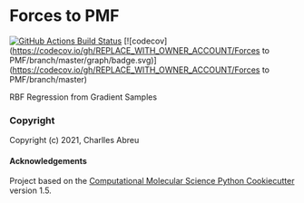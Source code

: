 Forces to PMF
==============================
[//]: # (Badges)
[![GitHub Actions Build Status](https://github.com/REPLACE_WITH_OWNER_ACCOUNT/f2pmf/workflows/CI/badge.svg)](https://github.com/REPLACE_WITH_OWNER_ACCOUNT/f2pmf/actions?query=workflow%3ACI)
[![codecov](https://codecov.io/gh/REPLACE_WITH_OWNER_ACCOUNT/Forces to PMF/branch/master/graph/badge.svg)](https://codecov.io/gh/REPLACE_WITH_OWNER_ACCOUNT/Forces to PMF/branch/master)


RBF Regression from Gradient Samples

### Copyright

Copyright (c) 2021, Charlles Abreu


#### Acknowledgements
 
Project based on the 
[Computational Molecular Science Python Cookiecutter](https://github.com/molssi/cookiecutter-cms) version 1.5.
